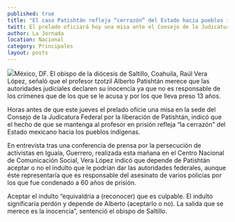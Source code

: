 ```yaml
---
published: true
title: "El caso Patishtán refleja “cerrazón” del Estado hacia pueblos indígenas: obispo Vera"
twitt: El prelado oficiará hoy una misa ante el Consejo de la Judicatura por la liberación del profesor tzotzil
author: La Jornada
location: Nacional
category: Principales
layout: posts
---
```


![](http://i.imgur.com/fWRYixJm.jpg)México, DF. El obispo de la diócesis de Saltillo, Coahuila, Raúl Vera López, señaló que el profesor tzotzil Alberto Patishtán merece que las autoridades judiciales declaren su inocencia ya que no es responsable de los crímenes que de los que se le acusa y por los que lleva preso 13 años.

Horas antes de que este jueves el prelado oficie una misa en la sede del Consejo de la Judicatura Federal por la liberación de Patishtán, indicó que el hecho de que se mantenga al profesor en prisión refleja “la cerrazón” del Estado mexicano hacia los pueblos indígenas.

En entrevista tras una conferencia de prensa por la persecución de activistas en Iguala, Guerrero, realizada esta mañana en el Centro Nacional de Comunicación Social, Vera López indicó que depende de Patishtán aceptar o no el indulto que le podrían dar las autoridades federales, aunque éste representaría que es responsable del asesinato de varios policías por los que fue condenado a 60 años de prisión.

Aceptar el indulto “equivaldría a (reconocer) que es culpable. El indulto significaría perdón y depende de Alberto (aceptarlo o no). La salida que se merece es la inocencia”, sentenció el obispo de Saltillo.
